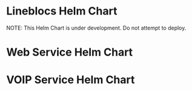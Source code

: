 # Lineblocs Helm Chart

NOTE: This Helm Chart is under development. Do not attempt to deploy. 


# Web Service Helm Chart

# VOIP Service Helm Chart